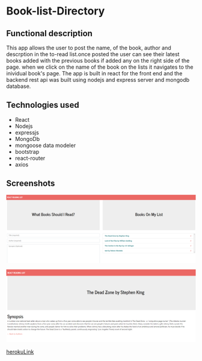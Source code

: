 # Book-list-Directory

## Functional description
This app allows the user to post the name, of the book, author and descrption in the to-read list.once posted the user can see their latest books added with the previous books if added any on the right side of the page. when we click on the name of the book on the lists it navigates to the inividual book's page. The app is built in react for the front end and the backend rest api was built using nodejs and express server and mongodb database.

## Technologies used
* React
* Nodejs
* expressjs
* MongoDb
* mongoose data modeler
* bootstrap
* react-router
* axios

## Screenshots

![landing](client/public/assets/landingpage.PNG)

![book](client/public/assets/bookpage.PNG)

[herokuLink](https://book-react-list.herokuapp.com/)

